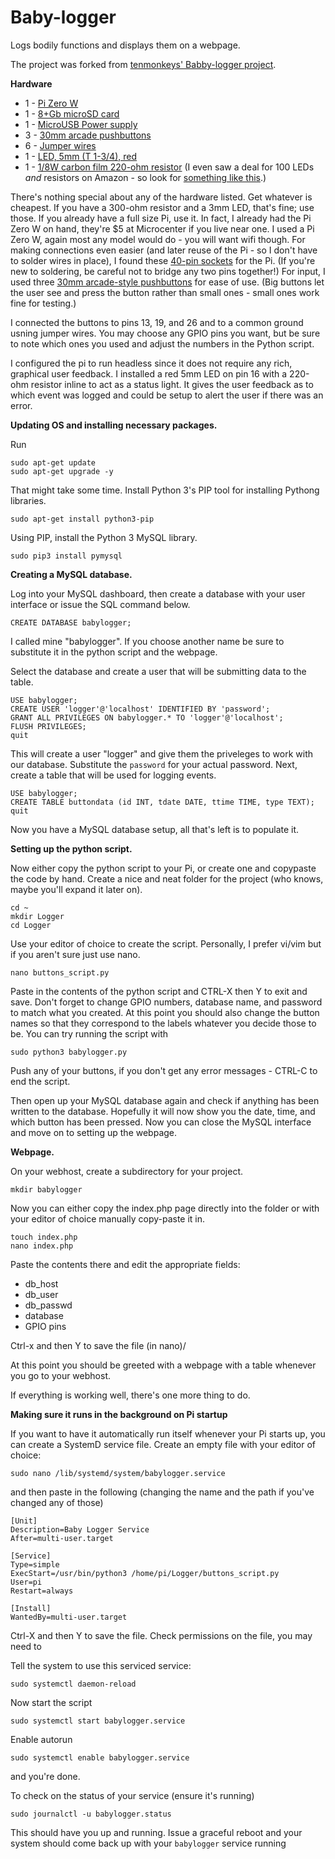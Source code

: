 # Baby-logger
Logs bodily functions and displays them on a webpage.

The project was forked from [tenmonkeys' Babby-logger project](https://github.com/tenmonkeys/Baby-logger).

**Hardware**

* 1 - [Pi Zero W](https://www.amazon.com/Raspberry-Pi-Zero-Wireless-model/dp/B06XFZC3BX/ref=as_li_ss_tl?keywords=Pi+Zero+W&qid=1568671481&sr=8-3&linkCode=ll1&tag=neoduxcom-20&linkId=57dd1953d211a431ff6ac29425d3023c&language=en_US)
* 1 - [8+Gb microSD card](https://www.amazon.com/Sandisk-Ultra-Micro-UHS-I-Adapter/dp/B073K14CVB/ref=as_li_ss_tl?ie=UTF8&linkCode=ll1&tag=neoduxcom-20&linkId=58785ae4e36c928c594fe4e413d5cd1a&language=en_US)
* 1 - [MicroUSB Power supply](https://www.amazon.com/Raspberry-Supply-Charger-Adapter-Switch/dp/B07V7T93MY/ref=as_li_ss_tl?ie=UTF8&linkCode=ll1&tag=neoduxcom-20&linkId=7634220d688133a6b0b4c4adc850e2d3&language=en_US)
* 3 - [30mm arcade pushbuttons](https://www.amazon.com/Easyget-Standard-Arcade-Button-Microswitch/dp/B07D9C18MS/ref=as_li_ss_tl?ie=UTF8&linkCode=ll1&tag=neoduxcom-20&linkId=0c961811b57f9e40f54a9b4897e63890&language=en_US)
* 6 - [Jumper wires](https://www.amazon.com/Multicolored-Breadboard-Dupont-Jumper-Wires/dp/B073X7P6N2/ref=as_li_ss_tl?ie=UTF8&linkCode=ll1&tag=neoduxcom-20&linkId=2737a16c6e03c507f43c9efb6f64579c&language=en_US)
* 1 - [LED, 5mm (T 1-3/4), red](https://www.amazon.com/100pcs-Ultra-Bright-Emitting-Diffused/dp/B01GE4WHK6/ref=as_li_ss_tl?ie=UTF8&linkCode=ll1&tag=neoduxcom-20&linkId=68c44e1f176e93f2aea4a006098af3eb&language=en_US)
* 1 - [1/8W carbon film 220-ohm resistor](https://www.amazon.com/Watt-Carbon-Film-Resistors-5-Pack/dp/B007Z7MPRM/ref=as_li_ss_tl?ie=UTF8&linkCode=ll1&tag=neoduxcom-20&linkId=ed181e89698ee3188719301a8d94f075&language=en_US) (I even saw a deal for 100 LEDs *and* resistors on Amazon - so look for [something like this](https://www.amazon.com/EDGELEC-Diffused-Resistors-Included-Emitting/dp/B077X95F7C/ref=as_li_ss_tl?ie=UTF8&linkCode=ll1&tag=neoduxcom-20&linkId=4237ce09b0ba65da9d2774ff98de0a88&language=en_US).)

There's nothing special about any of the hardware listed. Get whatever is cheapest. If you have a 300-ohm resistor and a 3mm LED, that's fine; use those. If you already have a full size Pi, use it. In fact, I already had the Pi Zero W on hand, they're $5 at Microcenter if you live near one.
I used a Pi Zero W, again most any model would do - you will want wifi though. For making connections even easier (and later reuse of the Pi - so I don't have to solder wires in place), I found these [40-pin sockets](https://www.amazon.com/gp/product/B07D48WZTR/ref=as_li_ss_tl?ie=UTF8&linkCode=ll1&tag=neoduxcom-20&linkId=771e0a06d001ef4879ca458e0662131f&language=en_US) for the Pi. (If you're new to soldering, be careful not to bridge any two pins together!)
For input, I used three [30mm arcade-style pushbuttons](https://www.amazon.com/Easyget-Standard-Arcade-Button-Microswitch/dp/B07D9C18MS/ref=as_li_ss_tl?ie=UTF8&linkCode=ll1&tag=neoduxcom-20&linkId=0c961811b57f9e40f54a9b4897e63890&language=en_US) for ease of use. (Big buttons let the user see and press the button rather than small ones - small ones work fine for testing.) 

I connected the buttons to pins 13, 19, and 26 and to a common ground usning jumper wires. You may choose any GPIO pins you want, but be sure to note which ones you used and adjust the numbers in the Python script.

I configured the pi to run headless since it does not require any rich, graphical user feedback. I installed a red 5mm LED on pin 16 with a 220-ohm resistor inline to act as a status light. It gives the user feedback as to which event was logged and could be setup to alert the user if there was an error.

**Updating OS and installing necessary packages.**

Run
```
sudo apt-get update
sudo apt-get upgrade -y
```

That might take some time.
Install Python 3's PIP tool for installing Pythong libraries.
```
sudo apt-get install python3-pip
```
Using PIP, install the Python 3 MySQL library.
```
sudo pip3 install pymysql
```

**Creating a MySQL database.**

Log into your MySQL dashboard, then create a database with your user interface or issue the SQL command below.
```
CREATE DATABASE babylogger;
```
I called mine "babylogger". If you choose another name be sure to substitute it in the python script and the webpage.

Select the database and create a user that will be submitting data to the table.
```
USE babylogger;
CREATE USER 'logger'@'localhost' IDENTIFIED BY 'password';
GRANT ALL PRIVILEGES ON babylogger.* TO 'logger'@'localhost';
FLUSH PRIVILEGES;
quit
```
This will create a user "logger" and give them the priveleges to work with our database. Substitute the `password` for your actual password.
Next, create a table that will be used for logging events.
```
USE babylogger;
CREATE TABLE buttondata (id INT, tdate DATE, ttime TIME, type TEXT);
quit
```
Now you have a MySQL database setup, all that's left is to populate it.

**Setting up the python script.**

Now either copy the python script to your Pi, or create one and copypaste the code by hand. Create a nice and neat folder for the project (who knows, maybe you'll expand it later on).
```
cd ~
mkdir Logger
cd Logger
```
Use your editor of choice to create the script. Personally, I prefer vi/vim but if you aren't sure just use nano.
```
nano buttons_script.py
```

Paste in the contents of the python script and CTRL-X then Y to exit and save. Don't forget to change GPIO numbers, database name, and password to match what you created. At this point you should also change the button names so that they correspond to the labels whatever you decide those to be.
You can try running the script with
```
sudo python3 babylogger.py
```
Push any of your buttons, if you don't get any error messages - CTRL-C to end the script.

Then open up your MySQL database again and check if anything has been written to the database.
Hopefully it will now show you the date, time, and which button has been pressed. Now you can close the MySQL interface and move on to setting up the webpage.

**Webpage.**

On your webhost, create a subdirectory for your project. 
```
mkdir babylogger
```
Now you can either copy the index.php page directly into the folder or with your editor of choice manually copy-paste it in.
```
touch index.php
nano index.php
```
Paste the contents there and edit the appropriate fields:
* db_host
* db_user
* db_passwd
* database
* GPIO pins

Ctrl-x and then Y to save the file (in nano)/

At this point you should be greeted with a webpage with a table whenever you go to your webhost.

If everything is working well, there's one more thing to do.

**Making sure it runs in the background on Pi startup**

If you want to have it automatically run itself whenever your Pi starts up, you can create a SystemD service file.
Create an empty file with your editor of choice:
```
sudo nano /lib/systemd/system/babylogger.service
```
and then paste in the following (changing the name and the path if you've changed any of those)
```
[Unit]
Description=Baby Logger Service
After=multi-user.target

[Service]
Type=simple
ExecStart=/usr/bin/python3 /home/pi/Logger/buttons_script.py
User=pi
Restart=always

[Install]
WantedBy=multi-user.target
```
Ctrl-X and then Y to save the file.
Check permissions on the file, you may need to 

Tell the system to use this serviced service:
```
sudo systemctl daemon-reload
```

Now start the script
```
sudo systemctl start babylogger.service
```

Enable autorun
```
sudo systemctl enable babylogger.service
```
and you're done.

To check on the status of your service (ensure it's running)
```
sudo journalctl -u babylogger.status
```

This should have you up and running. Issue a graceful reboot and your system should come back up with your ```babylogger``` service running
